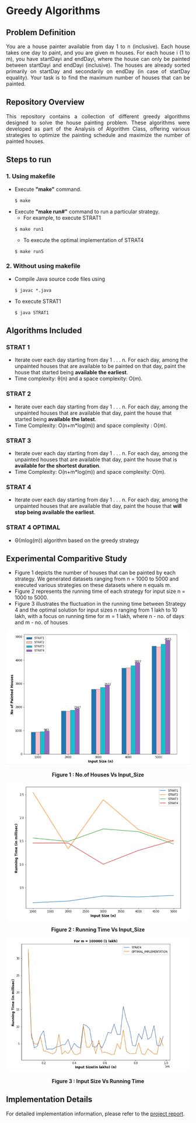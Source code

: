 
# Greedy Algorithms
## Problem Definition
<div align="justify">
You are a house painter available from day 1 to n (inclusive). Each house takes one day to paint, and you are given m houses. For each house i (1 to m), you have startDayi and endDayi, where the house can only be painted between startDayi and endDayi (inclusive). The houses are already sorted primarily on startDay and secondarily on endDay (in case of startDay equality). Your task is to find the maximum number of houses that can be painted.
</div>

## Repository Overview
<div align="justify">
This repository contains a collection of different greedy algorithms designed to solve the house painting problem. These algorithms were developed as part of the Analysis of Algorithm Class, offering various strategies to optimize the painting schedule and maximize the number of painted houses.
</div>

## Steps to run
### 1. Using makefile
- Execute **"make"** command.
   ```
   $ make
   ```
- Execute **"make run#"** command to run a particular strategy.
   - For example, to execute STRAT1
   ```
   $ make run1
   ```
   - To execute the optimal implementation of STRAT4
   ```
   $ make run5
   ```
### 2. Without using makefile
  - Compile Java source code files using
    ```
    $ javac *.java
    ```
   - To execute STRAT1
     ```
     $ java STRAT1
     ```
## Algorithms Included
### STRAT 1
- Iterate over each day starting from day 1 . . . n. For each day, among the 
unpainted houses that are available to be painted on that day, paint the house 
that started being **available the earliest**.
- Time complexity: θ(n) and a space complexity: O(m).

### STRAT 2
- Iterate over each day starting from day 1 . . . n. For each day, among the 
unpainted houses that are available that day, paint the house that started being 
**available the latest**.
- Time Complexity: O(n+m*log(m)) and space complexity : O(m).

### STRAT 3
- Iterate over each day starting from day 1 . . . n. For each day, among the unpainted 
houses that are available that day, paint the house that is **available for the shortest 
duration**.
- Time Complexity: O(n+m*log(m)) and space complexity: O(m).

### STRAT 4
- Iterate over each day starting from day 1 . . . n. For each day, among the 
unpainted houses that are available that day, paint the house that **will stop 
being available the earliest**.

### STRAT 4 OPTIMAL
- Θ(mlog(m)) algorithm based on the greedy strategy

## Experimental Comparitive Study

- Figure 1 depicts the number of houses that can be painted by each strategy. We generated datasets ranging from n = 1000 to 5000 and executed various strategies on these datasets where n equals m.
- Figure 2 represents the running time of each strategy for input size n = 1000 to 5000.
- Figure 3 illustrates the fluctuation in the running time between Strategy 4 and the optimal solution for input sizes n ranging from 1 lakh to 10 lakh, with a focus on running time for m = 1 lakh,
  where n - no. of days and m - no. of houses
  

<div align="center">
 <img src="Comparative%20Study/No.ofHouses_Vs_Input_Size.png" width="500" />
   <p align="center">
   <b>Figure 1 : No.of Houses Vs Input_Size</b>
</p>
<img src="Comparative%20Study/RunningTime_Vs_Input_Size.png" width="500"/> 
   <p align="center">
   <b>Figure 2 : Running Time Vs Input_Size</b>
</p>
<img src="Comparative%20Study/InputSize-RunningTime.png" width="500" />
<p align="center">
   <b>Figure 3 : Input Size Vs Running Time</b>
</p>
</div>

## Implementation Details
For detailed implementation information, please refer to the [project report](AssignmentReport.pdf).

